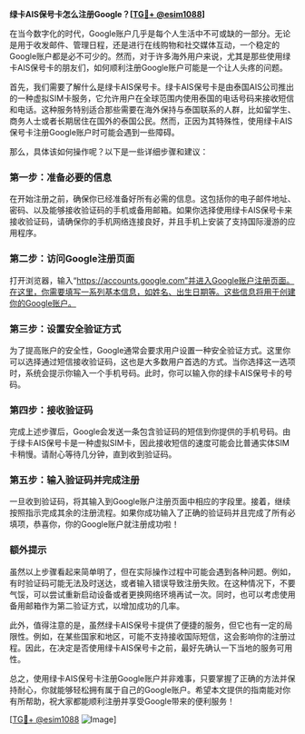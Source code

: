 **绿卡AIS保号卡怎么注册Google？[[TG💪+ @esim1088](https://t.me/s/esim1088)]**

在当今数字化的时代，Google账户几乎是每个人生活中不可或缺的一部分。无论是用于收发邮件、管理日程，还是进行在线购物和社交媒体互动，一个稳定的Google账户都是必不可少的。然而，对于许多海外用户来说，尤其是那些使用绿卡AIS保号卡的朋友们，如何顺利注册Google账户可能是一个让人头疼的问题。

首先，我们需要了解什么是绿卡AIS保号卡。绿卡AIS保号卡是由泰国AIS公司推出的一种虚拟SIM卡服务，它允许用户在全球范围内使用泰国的电话号码来接收短信和电话。这种服务特别适合那些需要在海外保持与泰国联系的人群，比如留学生、商务人士或者长期居住在国外的泰国公民。然而，正因为其特殊性，使用绿卡AIS保号卡注册Google账户时可能会遇到一些障碍。

那么，具体该如何操作呢？以下是一些详细步骤和建议：

### 第一步：准备必要的信息

在开始注册之前，确保你已经准备好所有必需的信息。这包括你的电子邮件地址、密码、以及能够接收验证码的手机或备用邮箱。如果你选择使用绿卡AIS保号卡来接收验证码，请确保你的手机网络连接良好，并且手机上安装了支持国际漫游的应用程序。

### 第二步：访问Google注册页面

打开浏览器，输入“https://accounts.google.com”并进入Google账户注册页面。在这里，你需要填写一系列基本信息，如姓名、出生日期等。这些信息将用于创建你的Google账户。

### 第三步：设置安全验证方式

为了提高账户的安全性，Google通常会要求用户设置一种安全验证方式。这里你可以选择通过短信接收验证码，这也是大多数用户首选的方式。当你选择这一选项时，系统会提示你输入一个手机号码。此时，你可以输入你的绿卡AIS保号卡的号码。

### 第四步：接收验证码

完成上述步骤后，Google会发送一条包含验证码的短信到你提供的手机号码。由于绿卡AIS保号卡是一种虚拟SIM卡，因此接收短信的速度可能会比普通实体SIM卡稍慢。请耐心等待几分钟，直到收到验证码。

### 第五步：输入验证码并完成注册

一旦收到验证码，将其输入到Google账户注册页面中相应的字段里。接着，继续按照指示完成其余的注册流程。如果你成功输入了正确的验证码并且完成了所有必填项，恭喜你，你的Google账户就注册成功啦！

### 额外提示

虽然以上步骤看起来简单明了，但在实际操作过程中可能会遇到各种问题。例如，有时验证码可能无法及时送达，或者输入错误导致注册失败。在这种情况下，不要气馁，可以尝试重新启动设备或者更换网络环境再试一次。同时，也可以考虑使用备用邮箱作为第二验证方式，以增加成功的几率。

此外，值得注意的是，虽然绿卡AIS保号卡提供了便捷的服务，但它也有一定的局限性。例如，在某些国家和地区，可能不支持接收国际短信，这会影响你的注册过程。因此，在决定是否使用绿卡AIS保号卡之前，最好先确认一下当地的服务可用性。

总之，使用绿卡AIS保号卡注册Google账户并非难事，只要掌握了正确的方法并保持耐心，你就能够轻松拥有属于自己的Google账户。希望本文提供的指南能对你有所帮助，祝大家都能顺利注册并享受Google带来的便利服务！

[[TG💪+ @esim1088](https://t.me/s/esim1088) ![Image](https://i.postimg.cc/4NQfJmqS/Snipaste-2025-05-13-00-14-12.png)]